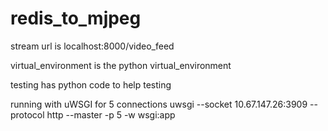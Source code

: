 # redis_to_mjpeg


stream url is localhost:8000/video_feed

virtual_environment is the python virtual_environment

testing has python code to help testing

running with uWSGI
for 5 connections
uwsgi --socket 10.67.147.26:3909 --protocol http --master -p 5 -w wsgi:app 